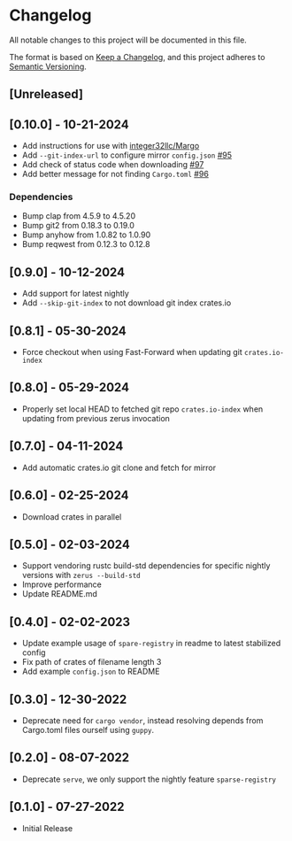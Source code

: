 # Changelog
All notable changes to this project will be documented in this file.

The format is based on [Keep a Changelog](https://keepachangelog.com/en/1.0.0/),
and this project adheres to [Semantic Versioning](https://semver.org/spec/v2.0.0.html).

## [Unreleased]

## [0.10.0] - 10-21-2024
- Add instructions for use with [integer32llc/Margo](https://github.com/integer32llc/margo)
- Add `--git-index-url` to configure mirror `config.json` [#95](https://github.com/wcampbell0x2a/zerus/pull/95)
- Add check of status code when downloading [#97](https://github.com/wcampbell0x2a/zerus/pull/97)
- Add better message for not finding `Cargo.toml` [#96](https://github.com/wcampbell0x2a/zerus/pull/96)

### Dependencies
- Bump clap from 4.5.9 to 4.5.20
- Bump git2 from 0.18.3 to 0.19.0
- Bump anyhow from 1.0.82 to 1.0.90
- Bump reqwest from 0.12.3 to 0.12.8

## [0.9.0] - 10-12-2024
- Add support for latest nightly
- Add `--skip-git-index` to not download git index crates.io

## [0.8.1] - 05-30-2024
- Force checkout when using Fast-Forward when updating git `crates.io-index`

## [0.8.0] - 05-29-2024
- Properly set local HEAD to fetched git repo `crates.io-index` when updating from previous zerus invocation

## [0.7.0] - 04-11-2024
- Add automatic crates.io git clone and fetch for mirror

## [0.6.0] - 02-25-2024
- Download crates in parallel

## [0.5.0] - 02-03-2024
- Support vendoring rustc build-std dependencies for specific nightly versions with `zerus --build-std`
- Improve performance
- Update README.md

## [0.4.0] - 02-02-2023
- Update example usage of `spare-registry` in readme to latest stabilized config
- Fix path of crates of filename length 3
- Add example `config.json` to README

## [0.3.0] - 12-30-2022
- Deprecate need for `cargo vendor`, instead resolving depends from Cargo.toml files ourself using `guppy`.

## [0.2.0] - 08-07-2022
- Deprecate `serve`, we only support the nightly feature `sparse-registry`

## [0.1.0] - 07-27-2022
- Initial Release
